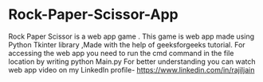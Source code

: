 # Rock-Paper-Scissor-App
Rock Paper Scissor  is a web app game .
This game is web app made using Python Tkinter library ,Made with the help of geeksforgeeks tutorial.
For accessing the web app you need to run the cmd command in the file location by writing python Main.py
For better understanding you can watch web app video on my LinkedIn profile- https://www.linkedin.com/in/rajiljain
